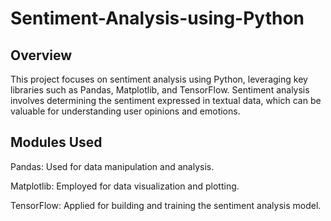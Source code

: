 # Sentiment-Analysis-using-Python

## Overview
This project focuses on sentiment analysis using Python, leveraging key libraries such as Pandas, Matplotlib, and TensorFlow. Sentiment analysis involves determining the sentiment expressed in textual data, which can be valuable for understanding user opinions and emotions.


## Modules Used
Pandas: Used for data manipulation and analysis.

Matplotlib: Employed for data visualization and plotting.

TensorFlow: Applied for building and training the sentiment analysis model.
